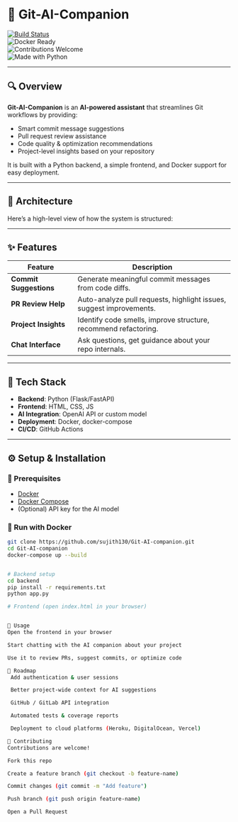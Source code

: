 # 🚀 Git-AI-Companion

[![Build Status](https://img.shields.io/github/actions/workflow/status/sujith130/Git-AI-companion/ci.yml?branch=main)](https://github.com/sujith130/Git-AI-companion/actions)  
![Docker Ready](https://img.shields.io/badge/Docker-Ready-blue?logo=docker)  
![Contributions Welcome](https://img.shields.io/badge/Contributions-Welcome-brightgreen)  
![Made with Python](https://img.shields.io/badge/Made%20with-Python-blue?logo=python)  

---

## 🔍 Overview

**Git-AI-Companion** is an **AI-powered assistant** that streamlines Git workflows by providing:

- Smart commit message suggestions  
- Pull request review assistance  
- Code quality & optimization recommendations  
- Project-level insights based on your repository  

It is built with a Python backend, a simple frontend, and Docker support for easy deployment.

---

## 🧱 Architecture

Here’s a high-level view of how the system is structured:



---

## ✨ Features

| Feature | Description |
|---------|-------------|
| **Commit Suggestions** | Generate meaningful commit messages from code diffs. |
| **PR Review Help** | Auto-analyze pull requests, highlight issues, suggest improvements. |
| **Project Insights** | Identify code smells, improve structure, recommend refactoring. |
| **Chat Interface** | Ask questions, get guidance about your repo internals. |

---

## 🔧 Tech Stack

- **Backend**: Python (Flask/FastAPI)  
- **Frontend**: HTML, CSS, JS  
- **AI Integration**: OpenAI API or custom model  
- **Deployment**: Docker, docker-compose  
- **CI/CD**: GitHub Actions  

---

## ⚙️ Setup & Installation

### 🔹 Prerequisites
- [Docker](https://docs.docker.com/get-docker/)  
- [Docker Compose](https://docs.docker.com/compose/)  
- (Optional) API key for the AI model  

### 🔹 Run with Docker

```bash
git clone https://github.com/sujith130/Git-AI-companion.git
cd Git-AI-companion
docker-compose up --build


# Backend setup
cd backend
pip install -r requirements.txt
python app.py

# Frontend (open index.html in your browser)


🚀 Usage
Open the frontend in your browser

Start chatting with the AI companion about your project

Use it to review PRs, suggest commits, or optimize code

📌 Roadmap
 Add authentication & user sessions

 Better project-wide context for AI suggestions

 GitHub / GitLab API integration

 Automated tests & coverage reports

 Deployment to cloud platforms (Heroku, DigitalOcean, Vercel)

🤝 Contributing
Contributions are welcome!

Fork this repo

Create a feature branch (git checkout -b feature-name)

Commit changes (git commit -m "Add feature")

Push branch (git push origin feature-name)

Open a Pull Request

